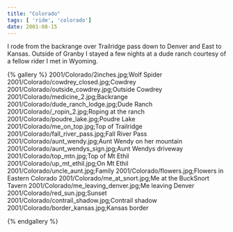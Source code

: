 ```yaml
---
title: "Colorado"
tags: [ 'ride', 'colorado']
date: 2001-08-15
---
```

I rode from the backrange over Trailridge pass down to Denver and East to Kansas.  Outside of Granby I stayed a few nights at a dude ranch courtesy of a fellow rider I met in Wyoming.  


{% gallery %} 
2001/Colorado/2inches.jpg;Wolf Spider
2001/Colorado/cowdrey_closed.jpg;Cowdrey
2001/Colorado/outside_cowdrey.jpg;Outside Cowdrey
2001/Colorado/medicine_2.jpg;Backrange
2001/Colorado/dude_ranch_lodge.jpg;Dude Ranch
2001/Colorado/_ropin_2.jpg;Roping at the ranch
2001/Colorado/poudre_lake.jpg;Poudre Lake
2001/Colorado/me_on_top.jpg;Top of Trailridge
2001/Colorado/fall_river_pass.jpg;Fall River Pass
2001/Colorado/aunt_wendy.jpg;Aunt Wendy on her mountain
2001/Colorado/aunt_wendys_sign.jpg;Aunt Wendys driveway
2001/Colorado/top_mtn.jpg;Top of Mt Ethil
2001/Colorado/up_mt_ethil.jpg;On Mt Ethil
2001/Colorado/uncle_aunt.jpg;Family
2001/Colorado/flowers.jpg;Flowers in Eastern Colorado
2001/Colorado/me_at_snort.jpg;Me at the BuckSnort Tavern
2001/Colorado/me_leaving_denver.jpg;Me leaving Denver
2001/Colorado/red_sun.jpg;Sunset
2001/Colorado/contrail_shadow.jpg;Contrail shadow
2001/Colorado/border_kansas.jpg;Kansas border

{% endgallery %}
